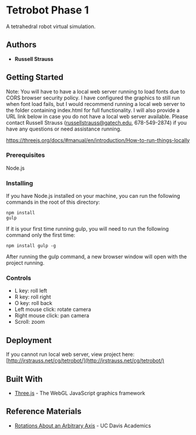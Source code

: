 # Tetrobot Phase 1

A tetrahedral robot virtual simulation.

## Authors

* **Russell Strauss**

## Getting Started

Note: You will have to have a local web server running to load fonts due to CORS browser security policy. I have configured the graphics to still
run when font load fails, but I would recommend running a local web server to the folder containing index.html for full functionality. I will also provide a URL
link below in case you do not have a local web server available. Please contact Russell Strauss (russellstrauss@gatech.edu, 678-549-2874) if you have any questions or
need assistance running.

https://threejs.org/docs/#manual/en/introduction/How-to-run-things-locally

### Prerequisites

Node.js

### Installing

If you have Node.js installed on your machine, you can run the following commands in the root of this directory:

```
npm install
gulp
```

If it is your first time running gulp, you will need to run the following command only the first time:

```
npm install gulp -g
```

After running the gulp command, a new browser window will open with the project running.

### Controls

* L key: roll left
* R key: roll right
* O key: roll back
* Left mouse click: rotate camera
* Right mouse click: pan camera
* Scroll: zoom

## Deployment

If you cannot run local web server, view project here: [http://jrstrauss.net/cg/tetrobot/](http://jrstrauss.net/cg/tetrobot/)

## Built With

* [Three.js](https://threejs.org/) - The WebGL JavaScript graphics framework

## Reference Materials

* [Rotations About an Arbitrary Axis](https://www.youtube.com/watch?v=gRVxv8kWl0Q&t=1224s) - UC Davis Academics
